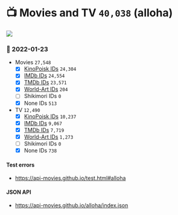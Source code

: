 # :tv: Movies and TV `40,038` (alloha)

<a href="https://API-Movies.github.io"><img src="https://API-Movies.github.io/banner.png?cache"></a>

### :date: 2022-01-23
- Movies `27,548`
  - [x] <a href="https://API-Movies.github.io/alloha/movie_kinopoisk_ids.json">KinoPoisk IDs</a> `24,304`
  - [x] <a href="https://API-Movies.github.io/alloha/movie_imdb_ids.json">IMDb IDs</a> `24,554`
  - [x] <a href="https://API-Movies.github.io/alloha/movie_tmdb_ids.json">TMDb IDs</a> `23,571`
  - [x] <a href="https://API-Movies.github.io/alloha/movie_world_art_ids.json">World-Art IDs</a> `204`
  - [ ] Shikimori IDs `0`
  - [x] None IDs `513`
- TV `12,490`
  - [x] <a href="https://API-Movies.github.io/alloha/tv_kinopoisk_ids.json">KinoPoisk IDs</a> `10,237`
  - [x] <a href="https://API-Movies.github.io/alloha/tv_imdb_ids.json">IMDb IDs</a> `9,067`
  - [x] <a href="https://API-Movies.github.io/alloha/tv_tmdb_ids.json">TMDb IDs</a> `7,719`
  - [x] <a href="https://API-Movies.github.io/alloha/tv_world_art_ids.json">World-Art IDs</a> `1,273`
  - [ ] Shikimori IDs `0`
  - [x] None IDs `738`
#### Test errors
- <a href='https://api-movies.github.io/test.html#alloha'>https://api-movies.github.io/test.html#alloha</a>
#### JSON API
- <a href='https://api-movies.github.io/alloha/index.json'>https://api-movies.github.io/alloha/index.json</a>
